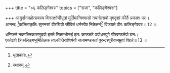 +++
title = "०६ कलिङ्गेश्वरः"
topics = ["राजा", "कलिङ्गेश्वरः"]

+++
आयुर्दानमहोत्सवस्य विनतक्षोणीभृतां मूर्तिमान्विश्वासो नयनोत्सवो मृगदृशां कीर्तेः प्रकाशः परः।  
आनन्दः [^7]कलिताकृतिः सुमनसां वीरश्रियो जीवितं धर्मस्यैष निकेतनं[^8] विजयते वीरः कलिङ्गेश्वरः॥ 12 ॥  
  
[^7]: धृताकारः.

[^8]: स्थानम्.

धम्मिल्ले नवमल्लिकासमुदयो हस्ते सिताम्भोरुहं हारः कण्ठतटे पयोधरयुगे श्रीखण्डलेपो घनः।  
एकोऽपि त्रिकलिङ्गभूमितिलक त्वत्कीर्तिराशिर्ययौ नानामण्डनतां पुरन्दरपुरीवामभ्रुवां विग्रहे॥ 13 ॥  